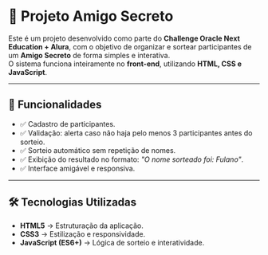 # 🎁 Projeto Amigo Secreto  

Este é um projeto desenvolvido como parte do **Challenge Oracle Next Education + Alura**, com o objetivo de organizar e sortear participantes de um **Amigo Secreto** de forma simples e interativa.  
O sistema funciona inteiramente no **front-end**, utilizando **HTML, CSS e JavaScript**.  

---

## 🚀 Funcionalidades  
- ✅ Cadastro de participantes.  
- ✅ Validação: alerta caso não haja pelo menos 3 participantes antes do sorteio.  
- ✅ Sorteio automático sem repetição de nomes.  
- ✅ Exibição do resultado no formato: *"O nome sorteado foi: Fulano"*.  
- ✅ Interface amigável e responsiva.  

---

## 🛠️ Tecnologias Utilizadas  
- **HTML5** → Estruturação da aplicação.  
- **CSS3** → Estilização e responsividade.  
- **JavaScript (ES6+)** → Lógica de sorteio e interatividade.  
